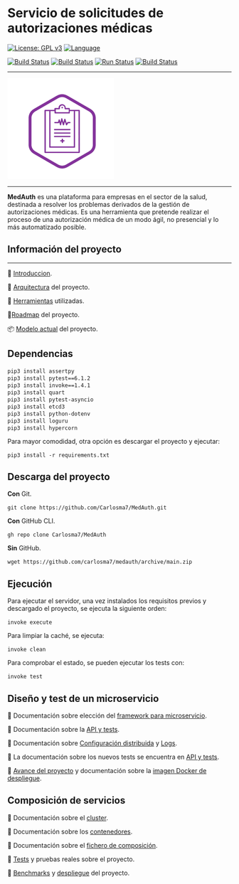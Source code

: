 
# Servicio de solicitudes de autorizaciones médicas

[![License: GPL v3](https://img.shields.io/badge/License-GPLv3-blue.svg)](https://www.gnu.org/licenses/gpl-3.0) [![Language](https://img.shields.io/badge/Language-Python-red.svg)](https://www.python.org/)

[![Build Status](https://travis-ci.com/Carlosma7/MedAuth.svg?branch=main)](https://travis-ci.com/Carlosma7/MedAuth) [![Build Status](https://circleci.com/gh/Carlosma7/MedAuth.svg?style=svg)](https://app.circleci.com/pipelines/github/Carlosma7/MedAuth) [![Run Status](https://api.shippable.com/projects/5fca65728d5266000640fc4c/badge?branch=main)](https://app.shippable.com/github/Carlosma7/MedAuth/dashboard/jobs) [![Build Status](https://github.com/Carlosma7/MedAuth/workflows/GitHub-Actions-CI/badge.svg)](https://github.com/Carlosma7/MedAuth/actions?query=workflow%3AGitHub-Actions-CI)

---

![Logo MedAuth](./doc/img/logo_medauth.png "Logo MedAuth")

---

**MedAuth** es una plataforma para empresas en el sector de la salud, destinada a resolver los problemas derivados de la gestión de autorizaciones médicas. Es una herramienta que pretende realizar el proceso de una autorización médica de un modo ágil, no presencial y lo más automatizado posible.

## Información del proyecto

---

:hospital: [Introduccion](https://carlosma7.github.io/MedAuth/doc/descripcion_problema).

:triangular_ruler: [Arquitectura](https://carlosma7.github.io/MedAuth/doc/arquitectura) del proyecto.

:hammer: [Herramientas](https://carlosma7.github.io/MedAuth/doc/justificacion_herramientas) utilizadas.

:round_pushpin:[Roadmap](https://carlosma7.github.io/MedAuth/doc/roadmap) del proyecto.

:package: [Modelo actual](https://carlosma7.github.io/MedAuth/doc/modelo_inicial) del proyecto.

## Dependencias


```shell
pip3 install assertpy
pip3 install pytest==6.1.2
pip3 install invoke==1.4.1
pip3 install quart
pip3 install pytest-asyncio
pip3 install etcd3
pip3 install python-dotenv
pip3 install loguru
pip3 install hypercorn
```

Para mayor comodidad, otra opción es descargar el proyecto y ejecutar:

```shell
pip3 install -r requirements.txt
```

## Descarga del proyecto

**Con** Git.

```shell
git clone https://github.com/Carlosma7/MedAuth.git
```

**Con** GitHub CLI.

```shell
gh repo clone Carlosma7/MedAuth
```

**Sin** GitHub.

```shell
wget https://github.com/carlosma7/medauth/archive/main.zip
```

## Ejecución

Para ejecutar el servidor, una vez instalados los requisitos previos y descargado el proyecto, se ejecuta la siguiente orden:

```shell
invoke execute
```

Para limpiar la caché, se ejecuta:

```shell
invoke clean
```

Para comprobar el estado, se pueden ejecutar los tests con:

```shell
invoke test
```

## Diseño y test de un microservicio

:small_blue_diamond: Documentación sobre elección del [framework para microservicio](https://carlosma7.github.io/MedAuth/doc/api/estudio_framework).

:small_blue_diamond: Documentación sobre la [API y tests](https://carlosma7.github.io/MedAuth/doc/api/doc_api).

:small_blue_diamond: Documentación sobre [Configuración distribuida](https://carlosma7.github.io/MedAuth/doc/api/config_distribuida) y [Logs](https://carlosma7.github.io/MedAuth/doc/api/logs).

:small_blue_diamond: La documentación sobre los nuevos tests se encuentra en [API y tests](https://carlosma7.github.io/MedAuth/doc/api/doc_api).

:small_blue_diamond: [Avance del proyecto](https://carlosma7.github.io/MedAuth/doc/avance_codigo_4) y documentación sobre la [imagen Docker de despliegue](https://carlosma7.github.io/MedAuth/doc/api/despliegue).

## Composición de servicios

:small_blue_diamond: Documentación sobre el [cluster](https://carlosma7.github.io/MedAuth/doc/composicion/cluster).

:small_blue_diamond: Documentación sobre los [contenedores](https://carlosma7.github.io/MedAuth/doc/composicion/contenedores).

:small_blue_diamond: Documentación sobre el [fichero de composición](https://carlosma7.github.io/MedAuth/doc/composicion/composicion).

:small_blue_diamond: [Tests](https://carlosma7.github.io/MedAuth/doc/composicion/tests) y pruebas reales sobre el proyecto.

:small_blue_diamond: [Benchmarks](https://carlosma7.github.io/MedAuth/doc/composicion/benchmarks) y [despliegue](https://carlosma7.github.io/MedAuth/doc/composicion/despliegue) del proyecto.
